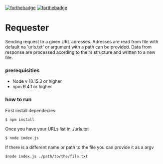 [![forthebadge](https://forthebadge.com/images/badges/built-with-love.svg)](https://forthebadge.com)
[![forthebadge](https://forthebadge.com/images/badges/fuck-it-ship-it.svg)](https://forthebadge.com)

# Requester
Sending request to a given URL adresses. Adresses are read from file with default na 'urls.txt' or argument with a path can be provided.
Data from response are processed acording to theirs structure and written to a new file.

### prerequisities

- Node v 10.15.3 or higher
- npm 6.4.1 or higher


### how to run
First install dependecies
```
$ npm install
```

Once you have your URLs list in ./urls.txt

```
$ node index.js
```

If there is a different name or path to the file you can provide it as a argv
```
$node index.js ./path/to/the/file.txt
```
